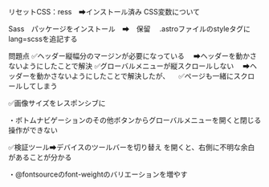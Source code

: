 

リセットCSS：ress　➡インストール済み
CSS変数について

Sass　パッケージをインストール　➡　保留
　.astroファイルのstyleタグに　lang=scssを追記する


問題点
✅ヘッダー縦幅分のマージンが必要になっている
　➡ヘッダーを動かさないようにしたことで解決
✅グローバルメニューが縦スクロールしない
　➡ヘッダーを動かさないようにしたことで解決したが、
　✅ページも一緒にスクロールしてしまう


✅画像サイズをレスポンシブに

・ボトムナビゲーションのその他ボタンからグローバルメニューを開くと閉じる操作ができない

✅検証ツール➡デバイスのツールバーを切り替え
を開くと、右側に不明な余白があることが分かる

・@fontsourceのfont-weightのバリエーションを増やす
